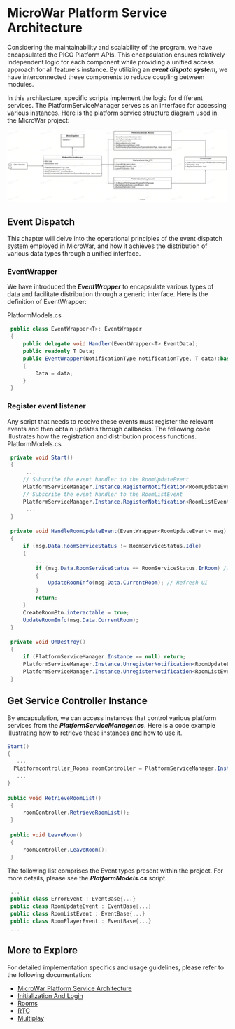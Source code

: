 # MicroWar Platform Service Architecture

Considering the maintainability and scalability of the program, we have encapsulated the PICO Platform APIs. This encapsulation ensures relatively independent logic for each component while providing a unified access approach for all feature's instance. By utilizing an ***event dispatc system***, we have interconnected these components to reduce coupling between modules.

In this architecture, specific scripts implement the logic for different services. The PlatformServiceManager serves as an interface for accessing various instances. Here is the platform service structure diagram used in the MicroWar project:

![PICO Platform Service Structure](/Documentation/Files/PlatformServiceStructure.jpg)
## Event Dispatch
This chapter will delve into the operational principles of the event dispatch system employed in MicroWar, and how it achieves the distribution of various data types through a unified interface.
### EventWrapper 
We have introduced the ***EventWrapper*** to encapsulate various types of data and facilitate distribution through a generic interface. Here is the definition of EventWrapper:

PlatformModels.cs
   
   ```csharp
    public class EventWrapper<T>: EventWrapper
    {
        public delegate void Handler(EventWrapper<T> EventData);
        public readonly T Data;
        public EventWrapper(NotificationType notificationType, T data):base( notificationType)
        {
            Data = data;
        }
    }
   ```
### Register event listener
Any script that needs to receive these events must register the relevant events and then obtain updates through callbacks. The following code illustrates how the registration and distribution process functions.
PlatformModels.cs
   ```csharp
    private void Start()
    {
         ...
        // Subscribe the event handler to the RoomUpdateEvent
        PlatformServiceManager.Instance.RegisterNotification<RoomUpdateEvent>(HandleRoomUpdateEvent);
        // Subscribe the event handler to the RoomListEvent
        PlatformServiceManager.Instance.RegisterNotification<RoomListEvent>(HandleRoomListEvent);
         ...
    }

    private void HandleRoomUpdateEvent(EventWrapper<RoomUpdateEvent> msg)
    {
        if (msg.Data.RoomServiceStatus != RoomServiceStatus.Idle)
        {
            ...
            if (msg.Data.RoomServiceStatus == RoomServiceStatus.InRoom) // If in a room, update the room info UI.
            {
                UpdateRoomInfo(msg.Data.CurrentRoom); // Refresh UI
            }
            return;
        }
        CreateRoomBtn.interactable = true;
        UpdateRoomInfo(msg.Data.CurrentRoom);
    }

    private void OnDestroy()
    {
        if (PlatformServiceManager.Instance == null) return;
        PlatformServiceManager.Instance.UnregisterNotification<RoomUpdateEvent>(HandleRoomUpdateEvent);
        PlatformServiceManager.Instance.UnregisterNotification<RoomListEvent>(HandleRoomListEvent);
    }
   ```

## Get Service Controller Instance
By encapsulation, we can access instances that control various platform services from the ***PlatformServiceManager.cs***. Here is a code example illustrating how to retrieve these instances and how to use it.
   ```csharp
   Start()
   {
      ...
     Platformcontroller_Rooms roomController = PlatformServiceManager.Instance.GetController<PlatformController_Rooms>();
      ...
   }

   public void RetrieveRoomList()
    {
        roomController.RetrieveRoomList();
    }

    public void LeaveRoom()
    {
        roomController.LeaveRoom();
    }
   ```
The following list comprises the Event types present within the project. For more details, please see the ***PlatformModels.cs*** script.
  ```csharp
   ...
   public class ErrorEvent : EventBase{...}
   public class RoomUpdateEvent : EventBase{...}
   public class RoomListEvent : EventBase{...}
   public class RoomPlayerEvent : EventBase{...}
   ...
   ```

## More to Explore

For detailed implementation specifics and usage guidelines, please refer to the following documentation:
- [MicroWar Platform Service Architecture](/Documentation/MicroWar%20Platform%20Service%20Architecture.md)
- [Initialization And Login](/Documentation/Initialization%20And%20Login.md)
- [Rooms](/Documentation/Rooms.md)
- [RTC](/Documentation/RTC%20(Real-Time%20Communication).md)
- [Multiplay](/Documentation/Multiplay.md)
